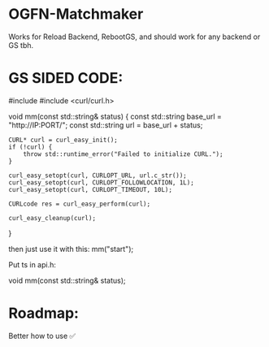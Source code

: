 # OGFN-Matchmaker
Works for Reload Backend, RebootGS, and should work for any backend or GS tbh.
# GS SIDED CODE: 
#include <iostream>
#include <curl/curl.h>

void mm(const std::string& status) {
    const std::string base_url = "http://IP:PORT/";
    const std::string url = base_url + status;

    CURL* curl = curl_easy_init();
    if (!curl) {
        throw std::runtime_error("Failed to initialize CURL.");
    }

    curl_easy_setopt(curl, CURLOPT_URL, url.c_str());
    curl_easy_setopt(curl, CURLOPT_FOLLOWLOCATION, 1L);
    curl_easy_setopt(curl, CURLOPT_TIMEOUT, 10L);

    CURLcode res = curl_easy_perform(curl);

    curl_easy_cleanup(curl);
}

then just use it with this:
mm("start");

Put ts in api.h:

void mm(const std::string& status);


# Roadmap:
Better how to use ✅
